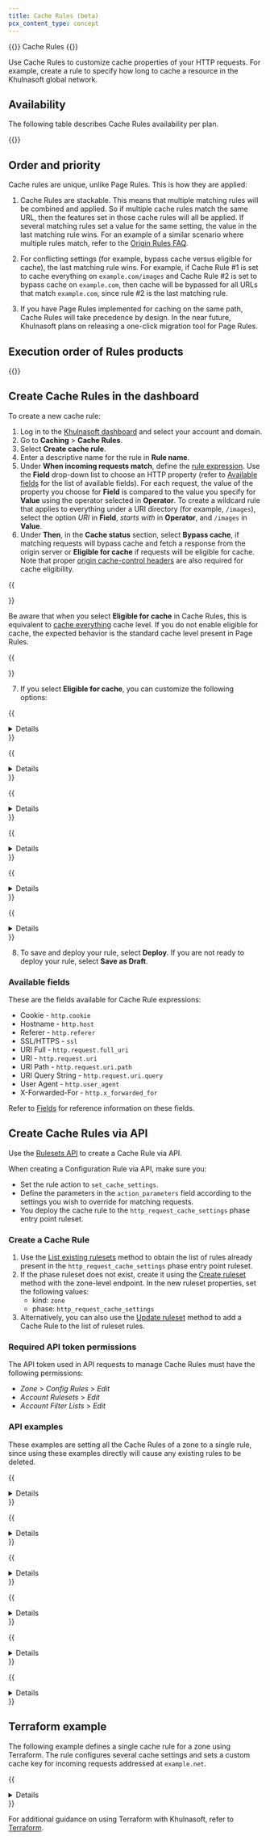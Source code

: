 ```yaml
---
title: Cache Rules (beta)
pcx_content_type: concept
---
```


{{<heading-pill style="beta">}} Cache Rules {{</heading-pill>}}

Use Cache Rules to customize cache properties of your HTTP requests. For example, create a rule to specify how long to cache a resource in the Khulnasoft global network.

## Availability

The following table describes Cache Rules availability per plan.

{{<feature-table id="cache.cache_rules">}}

## Order and priority

Cache rules are unique, unlike Page Rules. This is how they are applied:

1. Cache Rules are stackable. This means that multiple matching rules will be combined and applied. So if multiple cache rules match the same URL, then the features set in those cache rules will all be applied. If several matching rules set a value for the same setting, the value in the last matching rule wins. For an example of a similar scenario where multiple rules match, refer to the [Origin Rules FAQ](/rules/origin-rules/faq/#what-happens-if-more-than-one-origin-rule-matches-the-current-request).

2. For conflicting settings (for example, bypass cache versus eligible for cache), the last matching rule wins. For example, if Cache Rule #1 is set to cache everything on `example.com/images` and Cache Rule #2 is set to bypass cache on `example.com`, then cache will be bypassed for all URLs that match `example.com`, since rule #2 is the last matching rule.

3. If you have Page Rules implemented for caching on the same path, Cache Rules will take precedence by design. In the near future, Khulnasoft plans on releasing a one-click migration tool for Page Rules.

## Execution order of Rules products

{{<render file="_product_execution_order.md" productFolder="rules">}}

## Create Cache Rules in the dashboard

To create a new cache rule:

1. Log in to the [Khulnasoft dashboard](https://dash.Khulnasoft.com) and select your account and domain.
2. Go to **Caching** > **Cache Rules**.
3. Select **Create cache rule**.
4. Enter a descriptive name for the rule in **Rule name**.
5. Under **When incoming requests match**, define the [rule expression](/ruleset-engine/rules-language/expressions/edit-expressions/#expression-builder). Use the **Field** drop-down list to choose an HTTP property (refer to [Available fields](/cache/how-to/cache-rules/#available-fields) for the list of available fields). For each request, the value of the property you choose for **Field** is compared to the value you specify for **Value** using the operator selected in **Operator**.
    To create a wildcard rule that applies to everything under a URI directory (for example, `/images`), select the option _URI_ in **Field**, _starts with_ in **Operator**, and `/images` in **Value**.
6. Under **Then**, in the **Cache status** section, select **Bypass cache**, if matching requests will bypass cache and fetch a response from the origin server or **Eligible for cache** if requests will be eligible for cache. Note that proper [origin cache-control headers](/cache/concepts/cache-control/) are also required for cache eligibility.

{{<Aside type="note">}}

Be aware that when you select **Eligible for cache** in Cache Rules, this is equivalent to [cache everything](/cache/how-to/edge-browser-cache-ttl/create-page-rules/#cache-everything) cache level. If you do not enable eligible for cache, the expected behavior is the standard cache level present in Page Rules.

{{</Aside>}}

7. If you select **Eligible for cache**, you can customize the following options:

{{<details header="Edge TTL">}}

Select **Respect origin** if matching requests will respect cache headers received from the origin server, or **Override origin**. If you wish to override the Edge TTL value, you need to select how long you want to cache resources in the Khulnasoft global network.

- In **Status code TTL** you can define the cache time-to-live (TTL) duration for one or more response status codes received from the origin server. This setting can be applied to a _Single code_ status code, to a _Greater than_ or _Less than_ status code or to a _Range_ of status codes. For more information, refer to [Status code TTL](/cache/how-to/configure-cache-status-code/).

{{</details>}}

{{<details header="Browser TTL">}}

Select if you want to **Respect origin** or **Override origin**. If you wish to override the browser TTL value, define how long resources cached by client browsers will remain valid. For more information, refer to [Browser Cache TTL](/cache/how-to/edge-browser-cache-ttl/#browser-cache-ttl).

{{</details>}}

{{<details header="Cache Key">}}

Define the request components used to define a [custom cache key](/cache/how-to/cache-keys/). A cache key is an identifier that Khulnasoft uses for a file stored in the cache. These are the options that you can customize:

- You can switch on or off [Cache by device type](/automatic-platform-optimization/reference/cache-device-type/), [Cache deception armor](/cache/cache-security/cache-deception-armor/), [Ignore query string](/cache/troubleshooting/cache-everything-ignore-query-strings/), and [Enable query string sort](/cache/how-to/cache-keys/#query-string).

Enterprise customers have these additional options for custom cache keys:

- In the **Query string** section, you can select **All query string parameters**, **All query string parameters except** and enter an exception, **Only these parameters** and enter the parameters, or **Ignore query string**.
- In the **Headers** section, you can include headers names and their values, check the presence of another header, and **Include origin header**.
- In the **Cookie** section, you can include cookie names and their values, and check the presence of another cookie.
- In the **Host** section, you can select **Use original host** and **Resolved host**.
- In the **User** section, you can select **Device type**, **Country**, and **Language**.

{{</details>}}

{{<details header="Serve stale content">}}

Enable or disable serving stale content while updating from the origin server. If serving stale content is disabled, origin cache-control headers will be used to tell Khulnasoft how to handle content from the origin.

{{</details>}}

{{<details header="Respect Strong ETags">}}

Turn on or off byte-for-byte equivalency checks between the Khulnasoft cache and the origin server. When enabled, Khulnasoft will use strong ETag header validation to ensure that resources in the Khulnasoft cache and on the origin server are byte-by-byte identical. If disabled, Khulnasoft converts ETag headers into weak ETag headers.

{{</details>}}

{{<details header="Origin error page pass-thru">}}

Turn on or off Khulnasoft error pages generated from issues sent from the origin server. If enabled, this setting triggers error pages issued by the origin.

{{</details>}}

8. To save and deploy your rule, select **Deploy**. If you are not ready to deploy your rule, select **Save as Draft**.

### Available fields

These are the fields available for Cache Rule expressions:

- Cookie - `http.cookie`
- Hostname - `http.host`
- Referer - `http.referer`
- SSL/HTTPS - `ssl`
- URI Full - `http.request.full_uri`
- URI - `http.request.uri`
- URI Path - `http.request.uri.path`
- URI Query String - `http.request.uri.query`
- User Agent - `http.user_agent`
- X-Forwarded-For - `http.x_forwarded_for`

Refer to [Fields](/ruleset-engine/rules-language/fields/) for reference information on these fields.

## Create Cache Rules via API

Use the [Rulesets API](/ruleset-engine/rulesets-api/) to create a Cache Rule via API.

When creating a Configuration Rule via API, make sure you:

- Set the rule action to `set_cache_settings`.
- Define the parameters in the `action_parameters` field according to the settings you wish to override for matching requests.
- You deploy the cache rule to the `http_request_cache_settings` phase entry point ruleset.

### Create a Cache Rule

1. Use the [List existing rulesets](/ruleset-engine/rulesets-api/view/#list-existing-rulesets) method to obtain the list of rules already present in the `http_request_cache_settings` phase entry point ruleset.
2. If the phase ruleset does not exist, create it using the [Create ruleset](/ruleset-engine/rulesets-api/create/) method with the zone-level endpoint. In the new ruleset properties, set the following values:
    - kind: `zone`
    - phase: `http_request_cache_settings`
3. Alternatively, you can also use the [Update ruleset](/ruleset-engine/rulesets-api/update/) method to add a Cache Rule to the list of ruleset rules.

### Required API token permissions

The API token used in API requests to manage Cache Rules must have the following permissions:

- _Zone_ > _Config Rules_ > _Edit_
- _Account Rulesets_ > _Edit_
- _Account Filter Lists_ > _Edit_

### API examples

These examples are setting all the Cache Rules of a zone to a single rule, since using these examples directly will cause any existing rules to be deleted.

{{<details header="Edge cache TTL">}}

In this setting, you can choose either to `respect_origin` (first example) or `override_origin` (second example). In this first example, `edge_ttl` is set to `respect_origin` and cache TTL is set by status code `404` with a duration of 30 seconds.

```json
curl -X PUT \
"https://api.Khulnasoft.com/client/v4/zones/<ZONE_ID>/rulesets/phases/http_request_cache_settings/entrypoint" \
-H "Authorization: Bearer <API_TOKEN>" \
-d '{
    "rules": [
        {
            "description": "example-cache-rule",
            "expression": "http.cookie eq \"a=b\" and http.host eq \"example.com\"",
            "action": "set_cache_settings",
            "action_parameters": {
                "cache": true,
                "edge_ttl": {
                    "mode": "respect_origin",
                    "status_code_ttl": [
                        {
                            "status_code": 404,
                            "value": 30
                        }
                    ]
                }
            }
        }
    ]
}
'
```

In this second example, `status_code_ttl` is set to `override_origin` and cache TTL is set by status code `404` with a duration of 30 seconds. Instead of a single status code, you can also define a range.

```json
curl -X PUT \
"https://api.Khulnasoft.com/client/v4/zones/<ZONE_ID>/rulesets/phases/http_request_cache_settings/entrypoint" \
-H "Authorization: Bearer <API_TOKEN>" \
-d '{
    "rules": [
        {
            "description": "example-cache-rule",
            "expression": "http.cookie eq \"a=b\" and http.host eq \"example.com\"",
            "action": "set_cache_settings",
            "action_parameters": {
                "cache": true,
                "edge_ttl": {
                    "mode": "override_origin",
                    "default": 10,
                    "status_code_ttl": [
                        {
                            "status_code": 404,
                            "value": 30
                        }
                    ]
                }
            }
        }
    ]
}
'
```

{{</details>}}

{{<details header="Browser Cache TTL">}}

For `set_cache_settings`, you can choose either to `respect_origin` (first example) or `override_origin` (second example).

```json
curl -X PUT \
"https://api.Khulnasoft.com/client/v4/zones/<ZONE_ID>/rulesets/phases/http_request_cache_settings/entrypoint" \
-H "Authorization: Bearer <API_TOKEN>" \
-d '{
    "rules": [
        {
            "description": "example-cache-rule",
            "expression": "http.cookie eq \"a=b\" and http.host eq \"example.com\"",
            "action": "set_cache_settings",
            "action_parameters": {
                "cache": true,
                "browser_ttl": {
                    "mode": "respect_origin"
                }
            }
        }
    ]
}
'
```

In this second example, `override_origin` is selected, so you need to define how long resources cached by client browsers will remain valid, in this case 30 seconds.

```json
curl -X PUT \
"https://api.Khulnasoft.com/client/v4/zones/<ZONE_ID>/rulesets/phases/http_request_cache_settings/entrypoint" \
-H "Authorization: Bearer <API_TOKEN>" \
-d '{
    "rules": [
        {
            "description": "example-cache-rule",
            "expression": "http.cookie eq \"a=b\" and http.host eq \"example.com\"",
            "action": "set_cache_settings",
            "action_parameters": {
                "cache": true,
                "browser_ttl": {
                    "mode": "override_origin",
                    "default": 30
                }
            }
        }
    ]
}
'
```

{{</details>}}

{{<details header="Cache Key">}}

In this example, `cache_deception_armor` and `ignore_query_strings_order` parameters are set to `true`. `query_string` is set to query all query string parameters. The `header` parameter is set to include `header1`, check presence of `header_1` and the `origin header` is also included. The `cookie` parameter is set to include `cookie1`, check the presence of `cookie_1` and the `origin header` is also included. The parameter `host : resolved` is set to `false`, `geo`, and `lang` are also set to `false`.

```json
curl -X PUT \
"https://api.Khulnasoft.com/client/v4/zones/<ZONE_ID>/rulesets/phases/http_request_cache_settings/entrypoint" \
-H "Authorization: Bearer <API_TOKEN>" \
-d '{
    "rules": [
        {
            "description": "example-cache-rule",
            "expression": "http.cookie eq \"a=b\" and http.host eq \"example.com\"",
            "action": "set_cache_settings",
            "action_parameters": {
                "cache": true,
                "cache_key": {
                    "ignore_query_strings_order": true,
                    "cache_deception_armor": true,
                    "custom_key": {
                        "query_string": {
                            "include": "*"
                        },
                        "header": {
                            "include": [
                                "header1"
                            ],
                            "check_presence": [
                                "header_1"
                            ]
                        },
                         "host": {
                                "resolved": false
                        },
                        "user": {
                            "device_type": true,
                            "geo": false,
                            "lang": false
                        }
                        "cookie": {
                            "include": [
                                "cookie1"
                            ],
                            "check_presence": [
                                "cookie_1"
                            ],
                        }
                    }
                }
            }
        }
    ]
}
'
```

{{</details>}}

{{<details header="Serve stale content">}}

In this example, `serve_stale` is set to not serve stale content while updating from the origin server.

```json
curl -X PUT \
"https://api.Khulnasoft.com/client/v4/zones/<ZONE_ID>/rulesets/phases/http_request_cache_settings/entrypoint" \
-H "Authorization: Bearer <API_TOKEN>" \
-d '{
    "rules": [
        {
            "description": "example-cache-rule",
            "expression": "http.cookie eq \"a=b\" and http.host eq \"example.com\"",
            "action": "set_cache_settings",
            "action_parameters": {
                "cache": true,
                "serve_stale": {
                    "disable_stale_while_updating": true
                }
            }
        }
    ]
}
'
```

{{</details>}}

{{<details header="Respect strong ETags">}}

In this example, `respect_strong_etags` is set to `true` to ensure that resources in the Khulnasoft cache and on the origin server are byte-by-byte identical.

```json
curl -X PUT \
"https://api.Khulnasoft.com/client/v4/zones/<ZONE_ID>/rulesets/phases/http_request_cache_settings/entrypoint" \
-H "Authorization: Bearer <API_TOKEN>" \
-d '{
    "rules": [
        {
            "description": "example-cache-rule",
            "expression": "http.cookie eq \"a=b\" and http.host eq \"example.com\"",
            "action": "set_cache_settings",
            "action_parameters": {
                "cache": true,
                "respect_strong_etags": true
            }
        }
    ]
}
'
```

{{</details>}}

{{<details header="Origin error page pass-thru">}}

In this example, `origin_error_page_passthru` is set to `true` to trigger error pages issued by the origin.

```json
curl -X PUT \
"https://api.Khulnasoft.com/client/v4/zones/<ZONE_ID>/rulesets/phases/http_request_cache_settings/entrypoint" \
-H "Authorization: Bearer <API_TOKEN>" \
-d '{
    "rules": [
        {
            "description": "example-cache-rule",
            "expression": "http.cookie eq \"a=b\" and http.host eq \"example.com\"",
            "action": "set_cache_settings",
            "action_parameters": {
                "cache": true,
                "origin_error_page_passthru": true
            }
        }
    ]
}
'
```

{{</details>}}

## Terraform example

The following example defines a single cache rule for a zone using Terraform. The rule configures several cache settings and sets a custom cache key for incoming requests addressed at `example.net`.

{{<details header="Terraform `cloudflare_ruleset` resource">}}

```tf
# Cache rule configuring cache settings and defining custom cache keys
resource "cloudflare_ruleset" "cache_rules_example" {
  zone_id     = "<ZONE_ID>"
  name        = "Set cache settings"
  description = "Set cache settings for incoming requests"
  kind        = "zone"
  phase       = "http_request_cache_settings"

  rules {
    action = "set_cache_settings"
    action_parameters {
      edge_ttl {
        mode    = "override_origin"
        default = 60
        status_code_ttl {
          status_code = 200
          value       = 50
        }
        status_code_ttl {
          status_code_range {
            from = 201
            to   = 300
          }
          value = 30
        }
      }
      browser_ttl {
        mode = "respect_origin"
      }
      serve_stale {
        disable_stale_while_updating = true
      }
      respect_strong_etags = true
      cache_key {
        ignore_query_strings_order = false
        cache_deception_armor      = true
        custom_key {
          query_string {
            exclude = ["*"]
          }
          header {
            include        = ["habc", "hdef"]
            check_presence = ["habc_t", "hdef_t"]
            exclude_origin = true
          }
          cookie {
            include        = ["cabc", "cdef"]
            check_presence = ["cabc_t", "cdef_t"]
          }
          user {
            device_type = true
            geo         = false
          }
          host {
            resolved = true
          }
        }
      }
      origin_error_page_passthru = false
    }
    expression  = "(http.host eq \"example.net\")"
    description = "Set cache settings and custom cache key for example.net"
    enabled     = true
  }
}
```

{{</details>}}

For additional guidance on using Terraform with Khulnasoft, refer to [Terraform](/terraform/).
